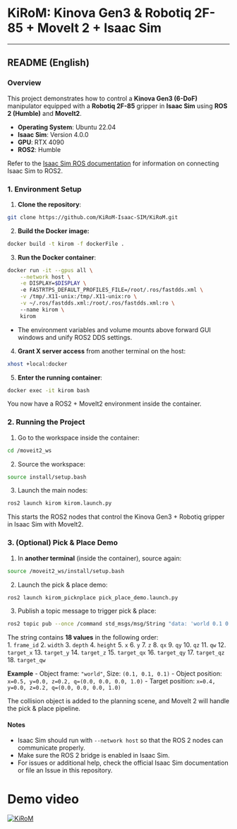 # KiRoM: Kinova Gen3 & Robotiq 2F-85 + MoveIt 2 + Isaac Sim  
---  
## README (English) 
### Overview 
This project demonstrates how to control a **Kinova Gen3 (6-DoF)** manipulator equipped with a **Robotiq 2F-85** gripper in **Isaac Sim** using **ROS 2 (Humble)** and **MoveIt2**. 

- **Operating System**: Ubuntu 22.04   
- **Isaac Sim**: Version 4.0.0 
- **GPU**: RTX 4090  
- **ROS2**: Humble    

Refer to the [Isaac Sim ROS documentation](https://docs.omniverse.nvidia.com/isaacsim/latest/installation/install_ros.html) for information on connecting Isaac Sim to ROS2. 
### 1. Environment Setup  

1. **Clone the repository**:   

```bash
git clone https://github.com/KiRoM-Isaac-SIM/KiRoM.git
```    

2. **Build the Docker image:**

```bash
docker build -t kirom -f dockerFile .
```

3. **Run the Docker container**:

```bash
docker run -it --gpus all \
    --network host \
    -e DISPLAY=$DISPLAY \    
    -e FASTRTPS_DEFAULT_PROFILES_FILE=/root/.ros/fastdds.xml \
    -v /tmp/.X11-unix:/tmp/.X11-unix:ro \
    -v ~/.ros/fastdds.xml:/root/.ros/fastdds.xml:ro \  
    --name kirom \
    kirom
```
 
- The environment variables and volume mounts above forward GUI windows and unify ROS2 DDS settings.

4. **Grant X server access** from another terminal on the host:

```bash
xhost +local:docker
```

5. **Enter the running container**:
```bash
docker exec -it kirom bash
```

You now have a ROS2 + MoveIt2 environment inside the container.

### 2. Running the Project

1. Go to the workspace inside the container:

```bash
cd /moveit2_ws
```

2. Source the workspace:

```bash
source install/setup.bash
```

3. Launch the main nodes:

```bash
ros2 launch kirom kirom.launch.py
```

This starts the ROS2 nodes that control the Kinova Gen3 + Robotiq gripper in Isaac Sim with MoveIt2.

### 3. (Optional) Pick & Place Demo

1. In **another terminal** (inside the container), source again:

```bash
source /moveit2_ws/install/setup.bash
```

2. Launch the pick & place demo:
 
```bash
ros2 launch kirom_picknplace pick_place_demo.launch.py
```

3. Publish a topic message to trigger pick & place:

```bash
ros2 topic pub --once /command std_msgs/msg/String "data: 'world 0.1 0.1 0.1 0.5 0.0 0.2 0.0 0.0 0.0 1 0.4 0.0 0.2 0.0 0.0 0.0 1'"
```

The string contains **18 values** in the following order:    
    1. `frame_id`
    2. `width`
    3. `depth`
    4. `height`
    5. `x`
    6. `y`
    7. `z`
    8. `qx`
    9. `qy`
    10. `qz`
    11. `qw`
    12. `target_x`
    13. `target_y`
    14. `target_z`
    15. `target_qx`
    16. `target_qy`
    17. `target_qz`
    18. `target_qw`
    
**Example**
    - Object frame: `"world"`, Size: `(0.1, 0.1, 0.1)`
    - Object position: `x=0.5, y=0.0, z=0.2, q=(0.0, 0.0, 0.0, 1.0)`        - Target position: `x=0.4, y=0.0, z=0.2, q=(0.0, 0.0, 0.0, 1.0)`

The collision object is added to the planning scene, and MoveIt 2 will handle the pick & place pipeline.

#### Notes

- Isaac Sim should run with `--network host` so that the ROS 2 nodes can communicate properly.
- Make sure the ROS 2 bridge is enabled in Isaac Sim.
- For issues or additional help, check the official Isaac Sim documentation or file an Issue in this repository.

# Demo video

[![KiRoM](http://img.youtube.com/vi/VpCH3-6NSFA/0.jpg)](https://www.youtube.com/watch?v=VpCH3-6NSFA)
